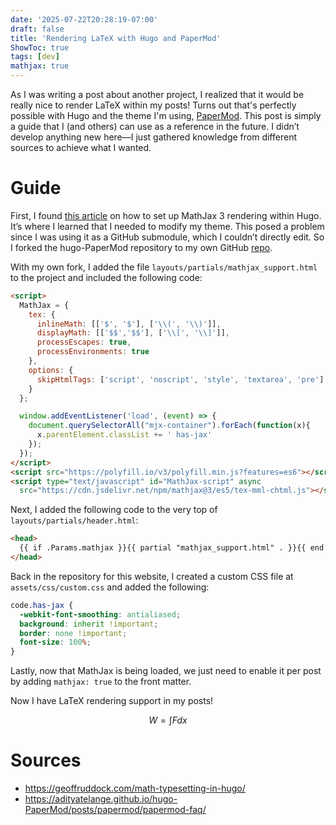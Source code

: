 ```yaml
---
date: '2025-07-22T20:28:19-07:00'
draft: false 
title: 'Rendering LaTeX with Hugo and PaperMod'
ShowToc: true
tags: [dev]
mathjax: true
---
```


As I was writing a post about another project, I realized that it would be really nice to render LaTeX within my posts! Turns out that's perfectly possible with Hugo and the theme I'm using, [PaperMod](https://github.com/adityatelange/hugo-PaperMod). This post is simply a guide that I (and others) can use as a reference in the future. I didn’t develop anything new here—I just gathered knowledge from different sources to achieve what I wanted.

# Guide

First, I found [this article](https://geoffruddock.com/math-typesetting-in-hugo/) on how to set up MathJax 3 rendering within Hugo. It’s where I learned that I needed to modify my theme. This posed a problem since I was using it as a GitHub submodule, which I couldn’t directly edit. So I forked the hugo-PaperMod repository to my own GitHub [repo](https://github.com/Faveing2/hugo-PaperMod).

With my own fork, I added the file `layouts/partials/mathjax_support.html` to the project and included the following code:

```html
<script>
  MathJax = {
    tex: {
      inlineMath: [['$', '$'], ['\\(', '\\)']],
      displayMath: [['$$','$$'], ['\\[', '\\]']],
      processEscapes: true,
      processEnvironments: true
    },
    options: {
      skipHtmlTags: ['script', 'noscript', 'style', 'textarea', 'pre']
    }
  };

  window.addEventListener('load', (event) => {
    document.querySelectorAll("mjx-container").forEach(function(x){
      x.parentElement.classList += ' has-jax'
    });
  });
</script>
<script src="https://polyfill.io/v3/polyfill.min.js?features=es6"></script>
<script type="text/javascript" id="MathJax-script" async
  src="https://cdn.jsdelivr.net/npm/mathjax@3/es5/tex-mml-chtml.js"></script>
```

Next, I added the following code to the very top of `layouts/partials/header.html`:

```html
<head>
  {{ if .Params.mathjax }}{{ partial "mathjax_support.html" . }}{{ end }}
</head>
```

Back in the repository for this website, I created a custom CSS file at `assets/css/custom.css` and added the following:

```css
code.has-jax {
  -webkit-font-smoothing: antialiased;
  background: inherit !important;
  border: none !important;
  font-size: 100%;
}
```

Lastly, now that MathJax is being loaded, we just need to enable it per post by adding `mathjax: true` to the front matter.

Now I have LaTeX rendering support in my posts!

$$
W = \int Fdx
\tag{1}
$$

# Sources

- https://geoffruddock.com/math-typesetting-in-hugo/  
- https://adityatelange.github.io/hugo-PaperMod/posts/papermod/papermod-faq/

